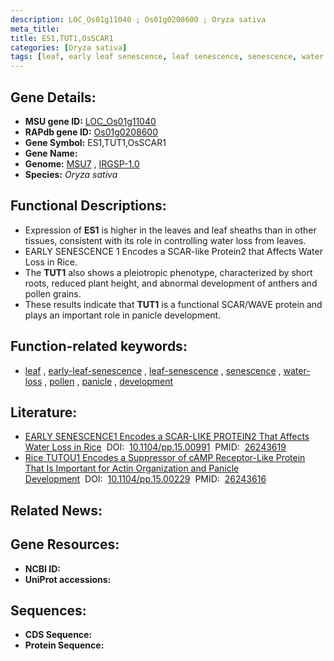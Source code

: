 ```yaml
---
description: LOC_Os01g11040 ; Os01g0208600 ; Oryza sativa
meta_title:
title: ES1,TUT1,OsSCAR1
categories: [Oryza sativa]
tags: [leaf, early leaf senescence, leaf senescence, senescence, water loss, pollen, panicle, development]
---
```


## Gene Details:
- **MSU gene ID:** [LOC_Os01g11040](http://rice.uga.edu/cgi-bin/ORF_infopage.cgi?orf=LOC_Os01g11040)  
- **RAPdb gene ID:** [Os01g0208600](https://rapdb.dna.affrc.go.jp/locus/?name=Os01g0208600)  
- **Gene Symbol:** ES1,TUT1,OsSCAR1
- **Gene Name:**
- **Genome:**  [MSU7](http://rice.uga.edu/)&nbsp;,&nbsp;[IRGSP-1.0](https://rapdb.dna.affrc.go.jp/download/irgsp1.html)
- **Species:** *Oryza sativa*

## Functional Descriptions:
   - Expression of **ES1** is higher in the leaves and leaf sheaths than in other tissues, consistent with its role in controlling water loss from leaves.
   - EARLY SENESCENCE 1 Encodes a SCAR-like Protein2 that Affects Water Loss in Rice.
   - The **TUT1** also shows a pleiotropic phenotype, characterized by short roots, reduced plant height, and abnormal development of anthers and pollen grains.
   - These results indicate that **TUT1** is a functional SCAR/WAVE protein and plays an important role in panicle development.

## Function-related keywords:
   - [leaf](/tags/leaf/)&nbsp;,&nbsp;[early-leaf-senescence](/tags/early-leaf-senescence/)&nbsp;,&nbsp;[leaf-senescence](/tags/leaf-senescence/)&nbsp;,&nbsp;[senescence](/tags/senescence/)&nbsp;,&nbsp;[water-loss](/tags/water-loss/)&nbsp;,&nbsp;[pollen](/tags/pollen/)&nbsp;,&nbsp;[panicle](/tags/panicle/)&nbsp;,&nbsp;[development](/tags/development/)

## Literature:
   - [EARLY SENESCENCE1 Encodes a SCAR-LIKE PROTEIN2 That Affects Water Loss in Rice](https://www.doi.org/10.1104/pp.15.00991)&nbsp;&nbsp;DOI:&nbsp;&nbsp;[10.1104/pp.15.00991](https://www.doi.org/10.1104/pp.15.00991)&nbsp;&nbsp;PMID:&nbsp;&nbsp;[26243619](https://pubmed.ncbi.nlm.nih.gov/26243619/)
   - [Rice TUTOU1 Encodes a Suppressor of cAMP Receptor-Like Protein That Is Important for Actin Organization and Panicle Development](https://www.doi.org/10.1104/pp.15.00229)&nbsp;&nbsp;DOI:&nbsp;&nbsp;[10.1104/pp.15.00229](https://www.doi.org/10.1104/pp.15.00229)&nbsp;&nbsp;PMID:&nbsp;&nbsp;[26243616](https://pubmed.ncbi.nlm.nih.gov/26243616/)

## Related News:

## Gene Resources:
- **NCBI ID:**  []()
- **UniProt accessions:** [](https://www.uniprot.org/uniprotkb//entry)

## Sequences:
- **CDS Sequence:**
- **Protein Sequence:**
